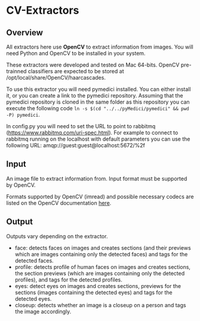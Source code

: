 # CV-Extractors


## Overview

All extractors here use **OpenCV** to extract information from images. You will need Python and OpenCV to be installed in your system.

These extractors were developed and tested on Mac 64-bits. OpenCV pre-trainned classifiers are expected to be stored at /opt/local/share/OpenCV/haarcascades.

To use this extractor you will need pymedici installed. You can either install it, or you can create a link to the pymedici repository. Assuming that the pymedici repository is cloned in the same folder as this repository you can execute the following code `ln -s $(cd "../../pyMedici/pymedici" && pwd -P) pymedici`.

In config.py you will need to set the URL to point to rabbitmq (https://www.rabbitmq.com/uri-spec.html). For example to connect to rabbitmq running on the localhost with default parameters you can use the following URL: amqp://guest:guest@localhost:5672/%2f

## Input
An image file to extract information from. Input format must be supported by OpenCV.  
  
Formats supported by OpenCV (imread) and possible necessary codecs are listed on the OpenCV documentation [here](http://docs.opencv.org/modules/highgui/doc/reading_and_writing_images_and_video.html?#imread).

## Output
Outputs vary depending on the extractor.

* face: detects faces on images and creates sections (and their previews which are images containing only the detected faces) and tags for the detected faces.
* profile: detects profile of human faces on images and creates sections, the section previews (which are images containing only the detected profiles), and tags for the detected profiles.
* eyes: detect eyes on images and creates sections, previews for the sections (images containing the detected eyes) and tags for the detected eyes.
* closeup: detects whether an image is a closeup on a person and tags the image accordingly.